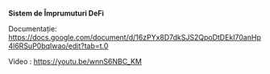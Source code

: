 **Sistem de Împrumuturi DeFi**

Documentație: https://docs.google.com/document/d/16zPYx8D7dkSJS2QpoDtDEkI70anHp4l6RSuP0bqIwao/edit?tab=t.0

Video : https://youtu.be/wnnS6NBC_KM
